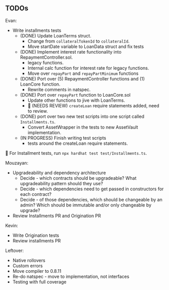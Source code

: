 ## TODOs

Evan:

- Write installments tests
  - (DONE) Update LoanTerms struct.
    - Change from `collateralTokenId` to `collateralId`.
    - Move startDate variable to LoanData struct and fix tests
  - (DONE) Implement interest rate functionality into RepaymentController.sol.
    - legacy functions.
    - Internal calc function for interest rate for legacy functions.
    - Move over `repayPart` and `repayPartMinimum` functions
  - (DONE) Port over (5) RepaymentController functions and (1) LoanCore function.
    - Rewrite comments in natspec.
  - (DONE) Port over `repayPart` function to LoanCore.sol
    - Update other functions to jive with LoanTerms.
     - 📌 (NEEDS REVIEW) `createLoan` require statements added, need to review.
  - (DONE) port over two new test scripts into one script called `Installments.ts`.
    - Convert AssetWrapper in the tests to new AssetVault implementation.
  - (IN PROGRESS) Finish writing test scripts
    - tests around the createLoan require statements.

🔑 For Installment tests, run `npx hardhat test test/Installments.ts`.


Mouzayan:

- Upgradeability and dependency architecture
  - Decide - which contracts should be upgradeable? What upgradeability pattern should they use?
  - Decide - which dependencies need to get passed in constructors for each contract?
  - Decide - of those dependencies, which should be changeable by an admin? Which should be immutable and/or only changeable by upgrade?
- Review Installments PR and Origination PR

Kevin:

- Write Origination tests
- Review installments PR

Leftover:

- Native rollovers
- Custom errors
- Move compiler to 0.8.11
- Re-do natspec - move to implementation, not interfaces
- Testing with full coverage
